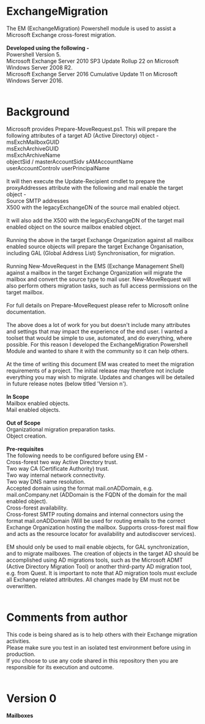 # ExchangeMigration
The EM (ExchangeMigration) Powershell module is used to assist a Microsoft Exchange cross-forest migration.<br> 
<br>
<b>Developed using the following -</b><br>
Powershell Version 5.<br>
Microsoft Exchange Server 2010 SP3 Update Rollup 22 on Microsoft Windows Server 2008 R2.<br>
Microsoft Exchange Server 2016 Cumulative Update 11 on Microsoft Windows Server 2016.<br>
<br>
# Background
Microsoft provides Prepare-MoveRequest.ps1. This will prepare the following attributes of a target AD (Active Directory) object -<br> 
msExchMailboxGUID<br> 
msExchArchiveGUID<br> 
msExchArchiveName<br> 
objectSid / masterAccountSidv
sAMAccountName<br> 
userAccountControlv
userPrincipalName<br> 
<br> 
It will then execute the Update-Recipient cmdlet to prepare the proxyAddresses attribute with the following and mail enable the target object -<br> 
Source SMTP addresses<br> 
X500 with the legacyExchangeDN of the source mail enabled object.<br> 
<br> 
It will also add the X500 with the legacyExchangeDN of the target mail enabled object on the source mailbox enabled object. <br> 
<br> 
Running the above in the target Exchange Organization against all mailbox enabled source objects will prepare the target Exchange Organisation, including GAL (Global Address List) Synchronisation, for migration.<br> 
<br> 
Running New-MoveRequest in the EMS (Exchange Management Shell) against a mailbox in the target Exchange Organization will migrate the mailbox and convert the source type to mail user. New-MoveRequest will also perform others migration tasks, such as full access permissions on the target mailbox.<br> 
<br> 
For full details on Prepare-MoveRequest please refer to Microsoft online documentation.<br> 
<br> 
The above does a lot of work for you but doesn't include many attributes and settings that may impact the experience of the end user. I wanted a toolset that would be simple to use, automated, and do everything, where possible. For this reason I developed the ExchangeMigration Powershell Module and wanted to share it with the community so it can help others.<br> 
<br> 
At the time of writing this document EM was created to meet the migration requirements of a project. The initial release may therefore not include everything you may wish to migrate. Updates and changes will be detailed in future release notes (below titled 'Version n').<br> 
<br> 
<b>In Scope</b><br>
Mailbox enabled objects.<br> 
Mail enabled objects.<br> 
<br> 
<b>Out of Scope</b><br>
Organizational migration preparation tasks.<br>
Object creation.<br> 
<br> 
<b>Pre-requisites</b><br>
The following needs to be configured before using EM -<br>
Cross-forest two way Active Directory trust.<br> 
Two way CA (Certificate Authority) trust.<br> 
Two way internal network connectivity.<br> 
Two way DNS name resolution.<br> 
Accepted domain using the format mail.onADDomain, e.g. mail.onCompany.net (ADDomain is the FQDN of the domain for the mail enabled object).<br> 
Cross-forest availability.<br> 
Cross-forest SMTP routing domains and internal connectors using the format mail.onADDomain (Will be used for routing emails to the correct Exchange Organization hosting the mailbox. Supports cross-forest mail flow and acts as the resource locator for availability and autodiscover services).<br> 
<br> 
EM should only be used to mail enable objects, for GAL synchronization, and to migrate mailboxes. The creation of objects in the target AD should be accomplished using AD migrations tools, such as the Microsoft ADMT (Active Directory Migration Tool) or another third-party AD migration tool, e.g. from Quest. It is important to note that AD migration tools must exclude all Exchange related attributes. All changes made by EM must not be overwritten. <br> 
<br> 
# Comments from author
This code is being shared as is to help others with their Exchange migration activities.<br>
Please make sure you test in an isolated test environment before using in production.<br>
If you choose to use any code shared in this repository then you are responsible for its execution and outcome.<br>
<br> 
# Version 0
<b>Mailboxes</b>

